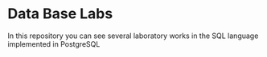 # Data Base Labs    
  
In this repository you can see several laboratory works in the SQL language implemented in PostgreSQL
